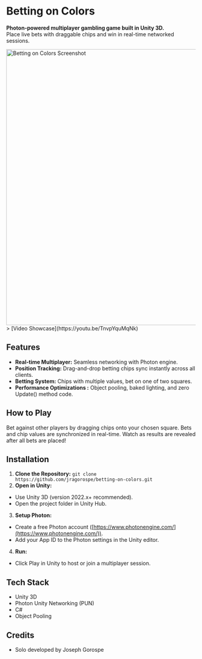 # Betting on Colors
**Photon-powered multiplayer gambling game built in Unity 3D.**  
Place live bets with draggable chips and win in real-time networked sessions.

<img width="1300" height="731" alt="Betting on Colors Screenshot" src="https://github.com/user-attachments/assets/01af3c3e-3be2-4602-aaf7-7fb6fb57d3a3" />
> [Video Showcase](https://youtu.be/TnvpYquMqNk)

## Features
- **Real-time Multiplayer:** Seamless networking with Photon engine.
- **Position Tracking:** Drag-and-drop betting chips sync instantly across all clients.
- **Betting System:** Chips with multiple values, bet on one of two squares.
- **Performance Optimizations :** Object pooling, baked lighting, and zero Update() method code.

## How to Play
Bet against other players by dragging chips onto your chosen square. Bets and chip values are synchronized in real-time. Watch as results are revealed after all bets are placed!

## Installation
1. **Clone the Repository:**
`git clone https://github.com/jragorospe/betting-on-colors.git`
2. **Open in Unity:**
- Use Unity 3D (version 2022.x+ recommended).
- Open the project folder in Unity Hub.
3. **Setup Photon:**
- Create a free Photon account ([https://www.photonengine.com/](https://www.photonengine.com/)).
- Add your App ID to the Photon settings in the Unity editor.
4. **Run:**
- Click Play in Unity to host or join a multiplayer session.

## Tech Stack
- Unity 3D
- Photon Unity Networking (PUN)
- C#
- Object Pooling

## Credits
- Solo developed by Joseph Gorospe
